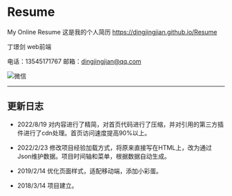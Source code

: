 # Resume
My Online Resume
这是我的个人简历
https://dingjingjian.github.io/Resume

丁璟剑
web前端

电话：13545171767
邮箱：dingjingjian@qq.com

![微信](https://dingjingjian.github.io/Resume/assets/images/me.jpg)

---

## 更新日志
* 2022/8/19 对内容进行了精简，对首页代码进行了压缩，并对引用的第三方插件进行了cdn处理。首页访问速度提高90%以上。

* 2022/2/23 修改项目经验加载方式，将原来直接写在HTML上，改为通过Json维护数据。项目时间轴和菜单，根据数据自动生成。

* 2019/2/14 优化页面样式，适配移动端，添加小彩蛋。

* 2018/3/14 项目建立。
